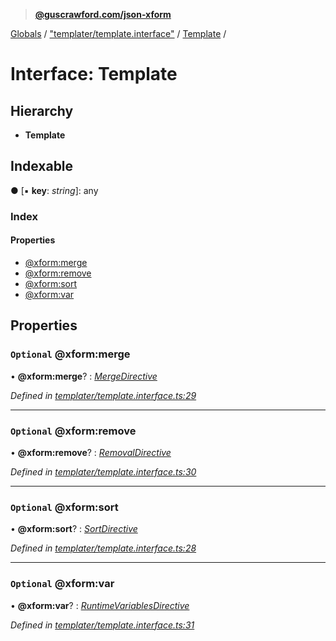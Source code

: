> **[@guscrawford.com/json-xform](../README.md)**

[Globals](../globals.md) / ["templater/template.interface"](../modules/_templater_template_interface_.md) / [Template](_templater_template_interface_.template.md) /

# Interface: Template

## Hierarchy

* **Template**

## Indexable

● \[▪ **key**: *string*\]: any

### Index

#### Properties

* [@xform:merge](_templater_template_interface_.template.md#optional-@xform:merge)
* [@xform:remove](_templater_template_interface_.template.md#optional-@xform:remove)
* [@xform:sort](_templater_template_interface_.template.md#optional-@xform:sort)
* [@xform:var](_templater_template_interface_.template.md#optional-@xform:var)

## Properties

### `Optional` @xform:merge

• **@xform:merge**? : *[MergeDirective](_templater_template_interface_.mergedirective.md)*

*Defined in [templater/template.interface.ts:29](https://github.com/guscrawford-com/json-xform/blob/c9d079f/src/templater/template.interface.ts#L29)*

___

### `Optional` @xform:remove

• **@xform:remove**? : *[RemovalDirective](_templater_template_interface_.removaldirective.md)*

*Defined in [templater/template.interface.ts:30](https://github.com/guscrawford-com/json-xform/blob/c9d079f/src/templater/template.interface.ts#L30)*

___

### `Optional` @xform:sort

• **@xform:sort**? : *[SortDirective](_templater_template_interface_.sortdirective.md)*

*Defined in [templater/template.interface.ts:28](https://github.com/guscrawford-com/json-xform/blob/c9d079f/src/templater/template.interface.ts#L28)*

___

### `Optional` @xform:var

• **@xform:var**? : *[RuntimeVariablesDirective](_templater_template_interface_.runtimevariablesdirective.md)*

*Defined in [templater/template.interface.ts:31](https://github.com/guscrawford-com/json-xform/blob/c9d079f/src/templater/template.interface.ts#L31)*